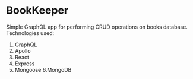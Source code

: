 # BookKeeper
Simple GraphQL app for performing CRUD operations on books database. 
Technologies used:
1. GraphQL
2. Apollo
3. React
4. Express
5. Mongoose 
6.MongoDB
